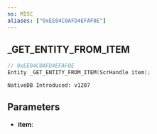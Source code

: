 ```yaml
---
ns: MISC
aliases: ["0xEE04C0AFD4EFAF0E"]
---
```

## _GET_ENTITY_FROM_ITEM

```c
// 0xEE04C0AFD4EFAF0E
Entity _GET_ENTITY_FROM_ITEM(ScrHandle item);
```

```
NativeDB Introduced: v1207
```

## Parameters
* **item**:
